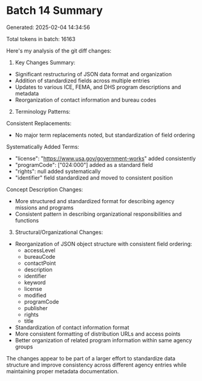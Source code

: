 # Batch 14 Summary

Generated: 2025-02-04 14:34:56

Total tokens in batch: 16163

Here's my analysis of the git diff changes:

1. Key Changes Summary:
- Significant restructuring of JSON data format and organization
- Addition of standardized fields across multiple entries
- Updates to various ICE, FEMA, and DHS program descriptions and metadata
- Reorganization of contact information and bureau codes

2. Terminology Patterns:

Consistent Replacements:
- No major term replacements noted, but standardization of field ordering

Systematically Added Terms:
- "license": "https://www.usa.gov/government-works" added consistently
- "programCode": ["024:000"] added as a standard field
- "rights": null added systematically
- "identifier" field standardized and moved to consistent position

Concept Description Changes:
- More structured and standardized format for describing agency missions and programs
- Consistent pattern in describing organizational responsibilities and functions

3. Structural/Organizational Changes:
- Reorganization of JSON object structure with consistent field ordering:
  * accessLevel
  * bureauCode
  * contactPoint
  * description
  * identifier
  * keyword
  * license
  * modified
  * programCode
  * publisher
  * rights
  * title
- Standardization of contact information format
- More consistent formatting of distribution URLs and access points
- Better organization of related program information within same agency groups

The changes appear to be part of a larger effort to standardize data structure and improve consistency across different agency entries while maintaining proper metadata documentation.